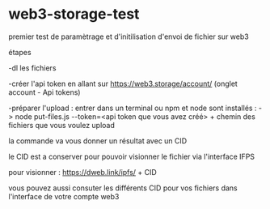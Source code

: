 # web3-storage-test

premier test de paramètrage et d'initilisation d'envoi de fichier sur web3


étapes

-dl les fichiers

-créer l'api token en allant sur https://web3.storage/account/  (onglet account - Api tokens)

-préparer l'upload : entrer dans un terminal ou npm et node sont installés :
  -> node put-files.js --token=<api token que vous avez créé> + chemin des fichiers que vous voulez upload
  
 la commande va vous donner un résultat avec un CID
  
 le CID est a conserver pour pouvoir visionner le fichier via l'interface IFPS 
  
 pour visionner  : https://dweb.link/ipfs/ + CID
 
 vous pouvez aussi consuter les différents CID pour vos fichiers dans l'interface de votre compte web3
  
  
